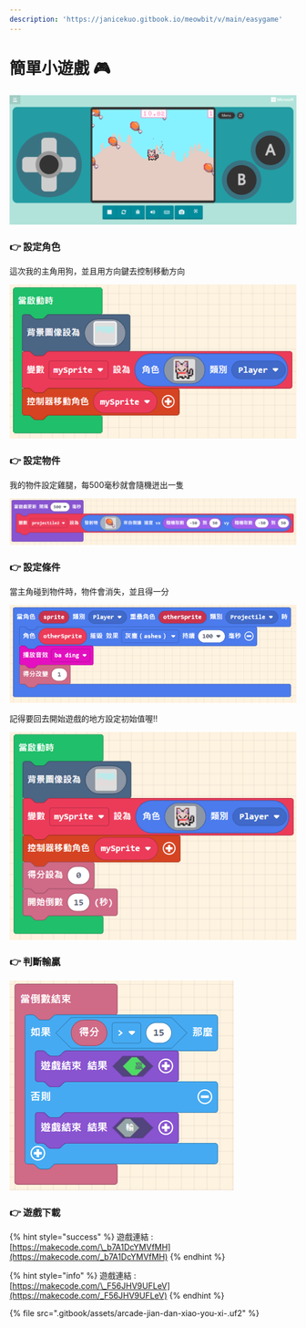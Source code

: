 ```yaml
---
description: 'https://janicekuo.gitbook.io/meowbit/v/main/easygame'
---
```


# 簡單小遊戲 🎮

![](.gitbook/assets/image%20%2846%29.png)

### 👉 設定角色

這次我的主角用狗，並且用方向鍵去控制移動方向

![](.gitbook/assets/image%20%2842%29.png)

### 👉 設定物件

我的物件設定雞腿，每500毫秒就會隨機迸出一隻

![](.gitbook/assets/image%20%2843%29.png)

### 👉 設定條件

當主角碰到物件時，物件會消失，並且得一分

![](.gitbook/assets/image%20%2848%29.png)

記得要回去開始遊戲的地方設定初始值喔!!

![](.gitbook/assets/image%20%2844%29.png)

### 👉 判斷輸贏

![](.gitbook/assets/image%20%2839%29.png)



### 👉 遊戲下載

{% hint style="success" %}
遊戲連結 : [https://makecode.com/\_b7A1DcYMVfMH](https://makecode.com/_b7A1DcYMVfMH)
{% endhint %}

{% hint style="info" %}
遊戲連結 : [https://makecode.com/\_F56JHV9UFLeV](https://makecode.com/_F56JHV9UFLeV)
{% endhint %}

{% file src=".gitbook/assets/arcade-jian-dan-xiao-you-xi-.uf2" %}




